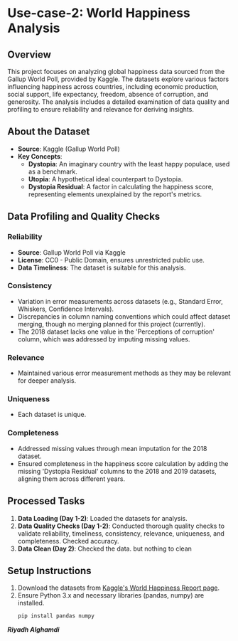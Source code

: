 # Use-case-2: World Happiness Analysis

## Overview

This project focuses on analyzing global happiness data sourced from the Gallup World Poll, provided by Kaggle. The datasets explore various factors influencing happiness across countries, including economic production, social support, life expectancy, freedom, absence of corruption, and generosity. The analysis includes a detailed examination of data quality and profiling to ensure reliability and relevance for deriving insights.

## About the Dataset

- **Source**: Kaggle (Gallup World Poll)
- **Key Concepts**:
  - **Dystopia**: An imaginary country with the least happy populace, used as a benchmark.
  - **Utopia**: A hypothetical ideal counterpart to Dystopia.
  - **Dystopia Residual**: A factor in calculating the happiness score, representing elements unexplained by the report's metrics.

## Data Profiling and Quality Checks

### Reliability

- **Source**: Gallup World Poll via Kaggle
- **License**: CC0 - Public Domain, ensures unrestricted public use.
- **Data Timeliness**: The dataset is suitable for this analysis.

### Consistency

- Variation in error measurements across datasets (e.g., Standard Error, Whiskers, Confidence Intervals).
- Discrepancies in column naming conventions which could affect dataset merging, though no merging planned for this project (currently).
- The 2018 dataset lacks one value in the 'Perceptions of corruption' column, which was addressed by imputing missing values.

### Relevance

- Maintained various error measurement methods as they may be relevant for deeper analysis.

### Uniqueness

- Each dataset is unique.

### Completeness

- Addressed missing values through mean imputation for the 2018 dataset.
- Ensured completeness in the happiness score calculation by adding the missing 'Dystopia Residual' columns to the 2018 and 2019 datasets, aligning them across different years.

## Processed Tasks

1. **Data Loading (Day 1-2)**: Loaded the datasets for analysis.
2. **Data Quality Checks (Day 1-2)**: Conducted thorough quality checks to validate reliability, timeliness, consistency, relevance, uniqueness, and completeness. Checked accuracy.
3. **Data Clean (Day 2)**: Checked the data. but nothing to clean

## Setup Instructions

1. Download the datasets from [Kaggle's World Happiness Report page](https://www.kaggle.com/datasets/unsdsn/world-happiness/).
2. Ensure Python 3.x and necessary libraries (pandas, numpy) are installed.
   ```bash
   pip install pandas numpy
   ```

**_Riyadh Alghamdi_**
